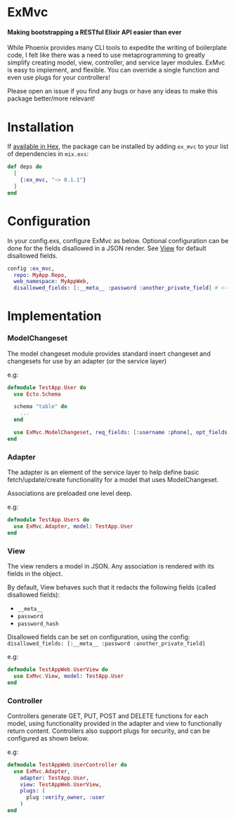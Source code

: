 # ExMvc
#### Making bootstrapping a RESTful Elixir API easier than ever

While Phoenix provides many CLI tools to expedite the writing of boilerplate code, I felt like there was a need to use metaprogramming to greatly simplify creating model, view, controller, and service layer modules. ExMvc is easy to implement, and flexible. You can override a single function and even use plugs for your controllers!

Please open an issue if you find any bugs or have any ideas to make this package better/more relevant!

# Installation

If [available in Hex](https://hex.pm/docs/publish), the package can be installed
by adding `ex_mvc` to your list of dependencies in `mix.exs`:

```elixir
def deps do
  [
    {:ex_mvc, "~> 0.1.1"}
  ]
end
```

# Configuration
In your config.exs, configure ExMvc as below. Optional configuration can be done for the fields disallowed in a JSON render. See [View](#view) for default disallowed fields.

```elixir
config :ex_mvc, 
  repo: MyApp.Repo, 
  web_namespace: MyAppWeb,
  disallowed_fields: [:__meta__ :password :another_private_field] # <-- Optional
```

# Implementation

### ModelChangeset
The model changeset module provides standard insert changeset and changesets for use by an adapter (or the service layer)

e.g:
```elixir
defmodule TestApp.User do
  use Ecto.Schema

  schema "table" do
    ...
  end

  use ExMvc.ModelChangeset, req_fields: [:username :phone], opt_fields: [:avatar_url]
end
```

### Adapter
The adapter is an element of the service layer to help define basic fetch/update/create functionality for a model that uses ModelChangeset.

Associations are preloaded one level deep. 

e.g:
```elixir
defmodule TestApp.Users do
  use ExMvc.Adapter, model: TestApp.User
end
```

### View
The view renders a model in JSON. Any association is rendered with its fields in the object. 

By default, View behaves such that it redacts the following fields (called disallowed fields):
- `__meta__`
- `password`
- `password_hash`

Disallowed fields can be set on configuration, using the config: `disallowed_fields: [:__meta__ :password :another_private_field]`

e.g:
```elixir
defmodule TestAppWeb.UserView do
  use ExMvc.View, model: TestApp.User
end
```

### Controller
Controllers generate GET, PUT, POST and DELETE functions for each model, using functionality provided in the adapter and view to functionally return content. Controllers also support plugs for security, and can be configured as shown below.

e.g:
```elixir
defmodule TestAppWeb.UserController do
  use ExMvc.Adapter, 
    adapter: TestApp.User, 
    view: TestAppWeb.UserView, 
    plugs: (
      plug :verify_owner, :user
    )
end
```
